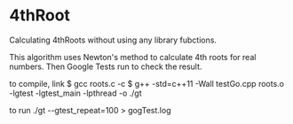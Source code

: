 # 4thRoot
Calculating 4thRoots without using any library fubctions.

This algorithm uses Newton's method to calculate 4th roots for real numbers.
Then Google Tests run to check the result.

to compile, link
$ gcc roots.c -c
$ g++ -std=c++11 -Wall testGo.cpp roots.o -lgtest -lgtest_main -lpthread -o ./gt

to run
./gt --gtest_repeat=100 > gogTest.log
